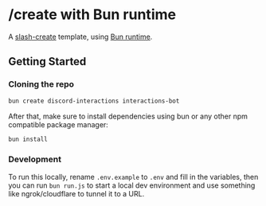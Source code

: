 # /create with Bun runtime

A [slash-create](https://npm.im/slash-create) template, using [Bun runtime](https://bun.sh).

## Getting Started
### Cloning the repo
```sh
bun create discord-interactions interactions-bot
```

After that, make sure to install dependencies using bun or any other npm compatible package manager:
```sh
bun install
```

### Development
To run this locally, rename `.env.example` to `.env` and fill in the variables, then you can run `bun run.js` to start a local dev environment and use something like ngrok/cloudflare to tunnel it to a URL.